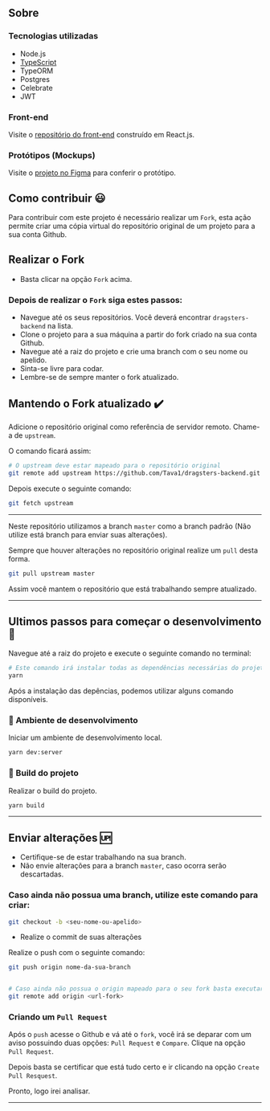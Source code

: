 ## Sobre

### Tecnologias utilizadas
- Node.js
- [TypeScript](https://www.typescriptlang.org/)
- TypeORM
- Postgres
- Celebrate
- JWT

### Front-end
Visite o [repositório do front-end](https://github.com/Tava1/dragsters-frontend) construído em React.js.

### Protótipos (Mockups)
Visite o [projeto no Figma](https://www.figma.com/file/5LgOPYORdN61Kw4Zl3BhhQ/Dragsters?node-id=0%3A1) para conferir o protótipo.


## Como contribuir :smiley:

Para contribuir com este projeto é necessário realizar um ```Fork```, esta ação permite criar uma cópia virtual do repositório original de um projeto para a sua conta Github.

## Realizar o Fork
- Basta clicar na opção ```Fork``` acima.

### Depois de realizar o ```Fork``` siga estes passos:
- Navegue até os seus repositórios. Você deverá encontrar ```dragsters-backend``` na lista.
- Clone o projeto para a sua máquina a partir do fork criado na sua conta Github.
- Navegue até a raiz do projeto e crie uma branch com o seu nome ou apelido.
- Sinta-se livre para codar.
- Lembre-se de sempre manter o fork atualizado.

## Mantendo o Fork atualizado :heavy_check_mark:

Adicione o repositório original como referência de servidor remoto. Chame-a de ```upstream```. 

O comando ficará assim:

```bash
# O upstream deve estar mapeado para o repositório original
git remote add upstream https://github.com/Tava1/dragsters-backend.git
```
Depois execute o seguinte comando:

```bash
git fetch upstream
```
<hr />

Neste repositório utilizamos a branch ```master``` como a branch padrão (Não utilize está branch para enviar suas alterações).

Sempre que houver alterações no repositório original realize um ```pull``` desta forma.

```bash
git pull upstream master
```
Assim você mantem o repositório que está trabalhando sempre atualizado.

<hr />

## Ultimos passos para começar o desenvolvimento :checkered_flag:
Navegue até a raiz do projeto e execute o seguinte comando no terminal:

```BASH
# Este comando irá instalar todas as dependências necessárias do projeto. 
yarn
```

Após a instalação das depências, podemos utilizar alguns comando disponíveis.

### :construction: Ambiente de desenvolvimento
Iniciar um ambiente de desenvolvimento local.
```BASH
yarn dev:server
```

### :wrench: Build do projeto
Realizar o build do projeto.
```BASH
yarn build
```

<hr />

## Enviar alterações :up:

- Certifique-se de estar trabalhando na sua branch.
- Não envie alterações para a branch ```master```, caso ocorra serão descartadas.

### Caso ainda não possua uma branch, utilize este comando para criar:

```bash
git checkout -b <seu-nome-ou-apelido>
```

- Realize o commit de suas alterações

Realize o push com o seguinte comando:

```bash
git push origin nome-da-sua-branch


# Caso ainda não possua o origin mapeado para o seu fork basta executar:
git remote add origin <url-fork>
```

### Criando um ```Pull Request```

Após o ```push``` acesse o Github e vá até o ```fork```, você irá se deparar com um aviso possuindo duas opções: ```Pull Request``` e ```Compare```. Clique na opção ```Pull Request```. 

Depois basta se certificar que está tudo certo e ir clicando na opção ```Create Pull Resquest```.

Pronto, logo irei analisar.

<hr />

